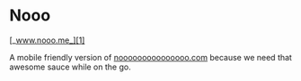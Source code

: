 # Nooo

[_www.nooo.me_][1]

A mobile friendly version of [nooooooooooooooo.com][2] because we need that
awesome sauce while on the go.








[1]: http://no.benjamincharity.com "Nooo"
[2]: http://nooooooooooooooo.com "Nooooooooooooooo"
